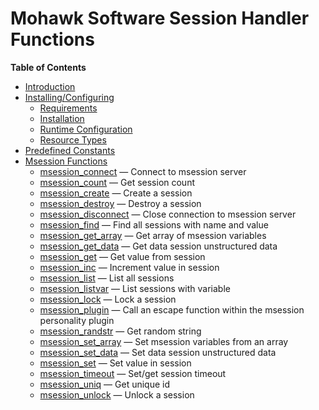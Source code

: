 Mohawk Software Session Handler Functions
=========================================

**Table of Contents**

-   [Introduction](/intro/msession.html)
-   [Installing/Configuring](/msession/setup.html)
    -   [Requirements](/msession/setup.html#Requirements)
    -   [Installation](/msession/setup.html#Installation)
    -   [Runtime
        Configuration](/msession/setup.html#Runtime%20Configuration)
    -   [Resource Types](/msession/setup.html#Resource%20Types)
-   [Predefined Constants](/msession/constants.html)
-   [Msession Functions](/ref/msession.html)
    -   [msession\_connect](/ref/msession.html#msession_connect) —
        Connect to msession server
    -   [msession\_count](/ref/msession.html#msession_count) — Get
        session count
    -   [msession\_create](/ref/msession.html#msession_create) — Create
        a session
    -   [msession\_destroy](/ref/msession.html#msession_destroy) —
        Destroy a session
    -   [msession\_disconnect](/ref/msession.html#msession_disconnect) —
        Close connection to msession server
    -   [msession\_find](/ref/msession.html#msession_find) — Find all
        sessions with name and value
    -   [msession\_get\_array](/ref/msession.html#msession_get_array) —
        Get array of msession variables
    -   [msession\_get\_data](/ref/msession.html#msession_get_data) —
        Get data session unstructured data
    -   [msession\_get](/ref/msession.html#msession_get) — Get value
        from session
    -   [msession\_inc](/ref/msession.html#msession_inc) — Increment
        value in session
    -   [msession\_list](/ref/msession.html#msession_list) — List all
        sessions
    -   [msession\_listvar](/ref/msession.html#msession_listvar) — List
        sessions with variable
    -   [msession\_lock](/ref/msession.html#msession_lock) — Lock a
        session
    -   [msession\_plugin](/ref/msession.html#msession_plugin) — Call an
        escape function within the msession personality plugin
    -   [msession\_randstr](/ref/msession.html#msession_randstr) — Get
        random string
    -   [msession\_set\_array](/ref/msession.html#msession_set_array) —
        Set msession variables from an array
    -   [msession\_set\_data](/ref/msession.html#msession_set_data) —
        Set data session unstructured data
    -   [msession\_set](/ref/msession.html#msession_set) — Set value in
        session
    -   [msession\_timeout](/ref/msession.html#msession_timeout) —
        Set/get session timeout
    -   [msession\_uniq](/ref/msession.html#msession_uniq) — Get unique
        id
    -   [msession\_unlock](/ref/msession.html#msession_unlock) — Unlock
        a session
